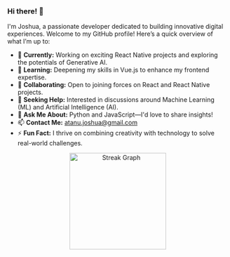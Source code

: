 ### Hi there! 👋

I'm Joshua, a passionate developer dedicated to building innovative digital experiences. Welcome to my GitHub profile! Here’s a quick overview of what I’m up to:

- 🔭 **Currently:** Working on exciting React Native projects and exploring the potentials of Generative AI.
- 🌱 **Learning:** Deepening my skills in Vue.js to enhance my frontend expertise.
- 👯 **Collaborating:** Open to joining forces on React and React Native projects.
- 🤔 **Seeking Help:** Interested in discussions around Machine Learning (ML) and Artificial Intelligence (AI).
- 💬 **Ask Me About:** Python and JavaScript—I'd love to share insights!
- 📫 **Contact Me:** [atanu.joshua@gmail.com](mailto:atanu.joshua@gmail.com)
- ⚡ **Fun Fact:** I thrive on combining creativity with technology to solve real-world challenges.




<div align="center">
  <img src="https://streak-stats.demolab.com?user=Joshuaatanu&locale=en&mode=daily&theme=dark&hide_border=false&border_radius=5&order=3" height="220" alt="Streak Graph" />
</div>
